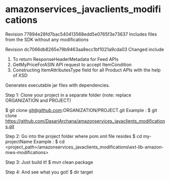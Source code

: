 # amazonservices_javaclients_modifications

Revision 77894e28fd7bac540413568edd5e0765f3e73637
Includes files from the SDK without any modifications


Revision dc7066db8265e79b9463aa8ecc1bf1021a9cda03
Changed include 
1. To return ResponseHeaderMetadata for Feed APIs 
2. GetMyPriceForASIN API request to accept ItemCondition 
3. Constructing ItemAttributesType field for all Product APIs with the help of XSD

Generates executable jar files with dependencies.

Step 1: 
Clone your project in a separate folder
(note: replace ORGANIZATION and PROJECT)

$ git clone git@github.com:ORGANIZATION/PROJECT.git
Example :
$ git clone https://github.com/DasariArchana/amazonservices_javaclients_modifications.git

Step 2:
Go into the project folder where pom.xml file resides
$ cd my-projectName
Example : 
$ cd <project_path>/amazonservices_javaclients_modifications\ext-lib-amazon-mws-modifications>

Step 3:
Just build it!
$ mvn clean package

Step 4:
And see what you got!
$ dir target 

